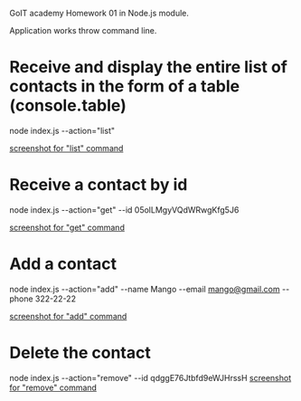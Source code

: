 GoIT academy Homework 01 in Node.js module.

Application works throw command line.

# Receive and display the entire list of contacts in the form of a table (console.table)

node index.js --action="list"

[screenshot for "list" command](https://ibb.co/D5gkstk)

# Receive a contact by id

node index.js --action="get" --id 05olLMgyVQdWRwgKfg5J6

[screenshot for "get" command](https://ibb.co/Fs0P33b)

# Add a contact

node index.js --action="add" --name Mango --email mango@gmail.com --phone 322-22-22

[screenshot for "add" command](https://ibb.co/dfMPKj1)

# Delete the contact

node index.js --action="remove" --id qdggE76Jtbfd9eWJHrssH
[screenshot for "remove" command](https://ibb.co/ZSH9vGW)
